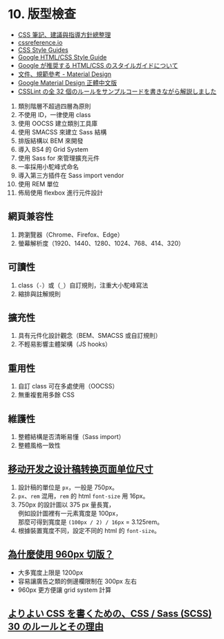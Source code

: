 # 10. 版型檢查

- [CSS 筆記、建議與指導方針總整理](https://github.com/doggy8088/CSS-Guidelines)
- [cssreference.io](https://cssreference.io/)
- [CSS Style Guides](https://dailydevlinks.com/css-style-guides/)
- [Google HTML/CSS Style Guide](https://google.github.io/styleguide/htmlcssguide.html)
- [Google が推奨する HTML/CSS のスタイルガイドについて](https://www.wan55.co.jp/column/detail/id=485)
- [文件、規範參考 - Material Design](https://wcc723.github.io/design/2018/10/20/design-guide/)
- [Google Material Design 正體中文版](https://wcc723.gitbooks.io/google_design_translate/content/index.html)
- [CSSLint の全 32 個のルールをサンプルコードを書きながら解説しました](https://qiita.com/oh_rusty_nail/items/12e5783a9630a6905b1e)

1.  類別階層不超過四層為原則
2.  不使用 ID，一律使用 class
3.  使用 OOCSS 建立類別工具庫
4.  使用 SMACSS 來建立 Sass 結構
5.  排版結構以 BEM 來開發
6.  導入 BS4 的 Grid System
7.  使用 Sass for 來管理擴充元件
8.  一率採用小駝峰式命名
9.  導入第三方插件在 Sass import vendor
10. 使用 REM 單位
11. 佈局使用 flexbox 進行元件設計

## 網頁兼容性

1.  跨瀏覽器（Chrome、Firefox、Edge）
2.  螢幕解析度（1920、1440、1280、1024、768、414、320）

## 可讀性

1.  class（`-`）或（`_`）自訂規則，注重大小駝峰寫法
2.  縮排與註解規則

## 擴充性

1.  具有元件化設計觀念（BEM、SMACSS 或自訂規則）
2.  不輕易影響主體架構（JS hooks）

## 重用性

1.  自訂 class 可在多處使用（OOCSS）
2.  無重複套用多餘 CSS

## 維護性

1.  整體結構是否清晰易懂（Sass import）
2.  整體風格一致性

## [移动开发之设计稿转换页面单位尺寸](https://blog.csdn.net/ww0908/article/details/72730267)

1.  設計稿的單位是 `px`，一般是 750px。
2.  `px`、`rem` 混用，`rem` 的 html `font-size` 用 16px。
3.  750px 的設計圖以 375 px 量長寬，<br />
    例如設計圖裡有一元素寬度是 100px，<br />
    那麼可得到寬度是 `(100px / 2) / 16px` = 3.125rem。
4.  根據裝置寬度不同，設定不同的 html 的 `font-size`。

## [為什麼使用 960px 切版？](https://qiita.com/terrierscript/items/fe6cc48ab98ffd6c55e2)

- 大多寬度上限是 1200px
- 容易讓廣告之類的側邊欄限制在 300px 左右
- 960px 更方便讓 grid system 計算

## [よりよい CSS を書くための、CSS / Sass (SCSS) 30 のルールとその理由](https://zenn.dev/kagan/articles/1aa466bb6ef8eb)
